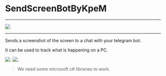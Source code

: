 # SendScreenBotByKpeM
____
[![](https://camo.githubusercontent.com/69f3bb817fb2450a18c1087d187cb5581a50a74c4ee6537778b27123104371cd/68747470733a2f2f696d672e736869656c64732e696f2f62616467652f444f574e4c4f41442d7265642e737667)](https://github.com/KpeM1/TelegramBotByKpeM/archive/refs/tags/0.10922.0.0.zip)
____
Sends a screenshot of the screen to a chat with your telegram bot.

It can be used to track what is happening on a PC.

![.](https://i.imgur.com/Os656vb.png "main") ![.](https://i.imgur.com/0BthC0t.png "settings")

>
> We need some microsoft c# libraries to work.
